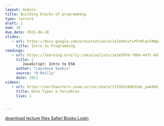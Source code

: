 ```yaml
---
layout: module
title: Building blocks of programming
type: lecture
draft: 1
num: 10
due_date: 2021-04-28
slides:
   - url: https://docs.google.com/presentation/d/1elm49svtvPFtWlqn7AWpgkyp7vHo5kl8lbxIBWRmwQo/edit?usp=sharing
     title: Intro to Programming
readings:
   - url: https://learning.oreilly.com/playlists/1e2e5976-709d-447c-8475-d6826d6ac78c
     title: |
        JavaScript: Intro to ES6
     author: "Laurence Svekis"
     source: "O'Reilly"
     date: 2021
videos:
   - url: https://northwestern.zoom.us/rec/share/1fZXHZz890JLWc_pwkOOGfY-H4rKT6a8gHcd86YOxE9-R_aizLgZ6vne6dFulrBl?startTime=1588625766000
     title: Data Types & Variables
     live: 1


---
```


<a class="nu-button" href="/spring2021/course-files/lectures/lecture09.zip">
    download lecture files 
    <i class="fas fa-download"></i>
</a>
<a href="http://turing.library.northwestern.edu/login?url=https://www.safaribooksonline.com/library/view/temporary-access/" target="_blank" class="button">Safari Books Login <i class="fas fa-link"></i></a>

